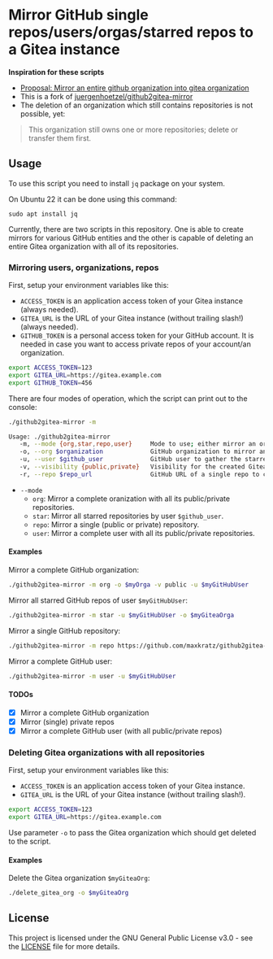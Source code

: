 # Mirror GitHub single repos/users/orgas/starred repos to a Gitea instance

**Inspiration for these scripts**
- [Proposal: Mirror an entire github organization into gitea organization](https://github.com/go-gitea/gitea/issues/8424)
- This is a fork of [juergenhoetzel/github2gitea-mirror](https://github.com/juergenhoetzel/github2gitea-mirror)
- The deletion of an organization which still contains repositories is not possible, yet:
> This organization still owns one or more repositories; delete or transfer them first.


## Usage

To use this script you need to install `jq` package on your system.

On Ubuntu 22 it can be done using this command:
```
sudo apt install jq
```

Currently, there are two scripts in this repository.
One is able to create mirrors for various GitHub entities and the other is capable of deleting an entire Gitea organization with all of its repositories.

### Mirroring users, organizations, repos

First, setup your environment variables like this:
- `ACCESS_TOKEN` is an application access token of your Gitea instance (always needed).
- `GITEA_URL` is the URL of your Gitea instance (without trailing slash!) (always needed).
- `GITHUB_TOKEN` is a personal access token for your GitHub account. It is needed in case you want to access private repos of your account/an organization.

```bash
export ACCESS_TOKEN=123
export GITEA_URL=https://gitea.example.com
export GITHUB_TOKEN=456
```

There are four modes of operation, which the script can print out to the console:
```bash
./github2gitea-mirror -m

Usage: ./github2gitea-mirror
   -m, --mode {org,star,repo,user}     Mode to use; either mirror an organization or mirror all starred repositories.
   -o, --org $organization             GitHub organization to mirror and/or the target organization in Gitea.
   -u, --user $github_user             GitHub user to gather the starred repositories from.
   -v, --visibility {public,private}   Visibility for the created Gitea organization.
   -r, --repo $repo_url                GitHub URL of a single repo to create a mirror for.
```

- `--mode`
  - `org`: Mirror a complete oranization with all its public/private repositories.
  - `star`: Mirror all starred repositories by user `$github_user`.
  - `repo`: Mirror a single (public or private) repository.
  - `user`: Mirror a complete user with all its public/private repositories.

#### Examples

Mirror a complete GitHub organization:
```bash
./github2gitea-mirror -m org -o $myOrga -v public -u $myGitHubUser
```

Mirror all starred GitHub repos of user `$myGitHubUser`:
```bash
./github2gitea-mirror -m star -u $myGitHubUser -o $myGiteaOrga
```

Mirror a single GitHub repository:
```bash
./github2gitea-mirror -m repo https://github.com/maxkratz/github2gitea-mirror -u $myGitHubUser
```

Mirror a complete GitHub user:
```bash
./github2gitea-mirror -m user -u $myGitHubUser
```

#### TODOs
  - [x] Mirror a complete GitHub organization
  - [x] Mirror (single) private repos
  - [x] Mirror a complete GitHub user (with all public/private repos)

### Deleting Gitea organizations with all repositories

First, setup your environment variables like this:
- `ACCESS_TOKEN` is an application access token of your Gitea instance.
- `GITEA_URL` is the URL of your Gitea instance (without trailing slash!).

```bash
export ACCESS_TOKEN=123
export GITEA_URL=https://gitea.example.com
```

Use parameter `-o` to pass the Gitea organization which should get deleted to the script.

#### Examples

Delete the Gitea organization `$myGiteaOrg`:
```bash
./delete_gitea_org -o $myGiteaOrg
```


## License

This project is licensed under the GNU General Public License v3.0 - see the [LICENSE](LICENSE) file for more details.
